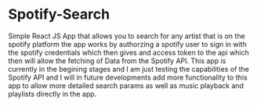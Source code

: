 # Spotify-Search


Simple React JS App that allows you to search for any artist that is on the spotify platform the app works by authorzing a 
spotify user to sign in with the spotify credentials which then gives and access token to the api which then will allow 
the fetching of Data from the Spotify API. This app is currently in the begining stages and I am just testing the capabilities 
of the Spotify API and I will in future developments add more functionality to this app to allow more detailed search params
as well as music playback and playlists directly in the app.

